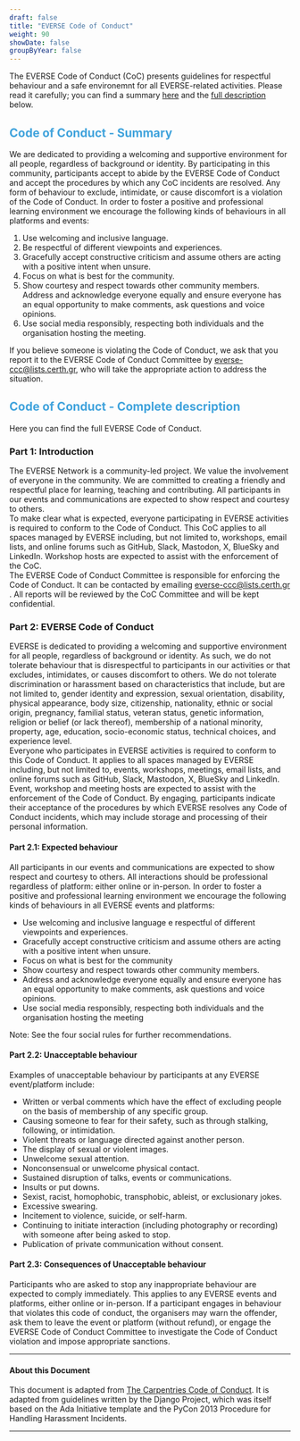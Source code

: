 ```yaml
---
draft: false
title: "EVERSE Code of Conduct"
weight: 90
showDate: false
groupByYear: false
---
```

The EVERSE Code of Conduct (CoC) presents guidelines for respectful behaviour and a safe environemnt for all EVERSE-related activities. Please read it carefully; you can find a summary [here](#code-of-conduct---summary) and the [full description](#code-of-conduct-detailed-view) below.
## <font color="40A3DC"> Code of Conduct - Summary </font>

We are dedicated to providing a welcoming and supportive environment for all people, regardless of background or identity. By participating in this community, participants accept to abide by the EVERSE Code of Conduct and accept the procedures by which any CoC incidents are resolved. Any form of behaviour to exclude, intimidate, or cause discomfort is a violation of the Code of Conduct. In order to foster a positive and professional learning environment we encourage the following kinds of behaviours in all platforms and events:

1. Use welcoming and inclusive language.
2. Be respectful of different viewpoints and experiences.
3. Gracefully accept constructive criticism and assume others are acting with a positive intent when unsure. 
4. Focus on what is best for the community.
5. Show courtesy and respect towards other community members. Address and acknowledge everyone equally and ensure everyone has an equal opportunity to make comments, ask questions and voice opinions.
6. Use social media responsibly, respecting both individuals and the organisation hosting the meeting.

If you believe someone is violating the Code of Conduct, we ask that you report it to the EVERSE Code of Conduct Committee by everse-ccc@lists.certh.gr, who will take the appropriate action to address the situation.

## <font color="40A3DC"> Code of Conduct - Complete description </font> 

Here you can find the full EVERSE Code of Conduct.

### Part 1: Introduction

The EVERSE Network is a community-led project. We value the involvement of everyone in the community. We are committed to creating a friendly and respectful place for learning, teaching and contributing. All participants in our events and communications are expected to show respect and courtesy to others. \
To make clear what is expected, everyone participating in EVERSE activities is required to conform to the Code of Conduct. This CoC applies to all spaces managed by EVERSE including, but not limited to, workshops, email lists, and online forums such as GitHub, Slack, Mastodon, X, BlueSky and LinkedIn. Workshop hosts are expected to assist with the enforcement of the CoC. \
The EVERSE Code of Conduct Committee is responsible for enforcing the Code of Conduct. It can be contacted by emailing everse-ccc@lists.certh.gr . All reports will be reviewed by the CoC Committee and will be kept confidential.

### Part 2: EVERSE Code of Conduct

EVERSE is dedicated to providing a welcoming and supportive environment for all people, regardless of background or identity. As such, we do not tolerate behaviour that is disrespectful to participants in our activities or that excludes, intimidates, or causes discomfort to others. We do not tolerate discrimination or harassment based on characteristics that include, but are not limited to, gender identity and expression, sexual orientation, disability, physical appearance, body size, citizenship, nationality, ethnic or social origin, pregnancy, familial status, veteran status, genetic information, religion or belief (or lack thereof), membership of a national minority, property, age, education, socio-economic status, technical choices, and experience level. \
Everyone who participates in EVERSE activities is required to conform to this Code of Conduct. It applies to all spaces managed by EVERSE including, but not limited to, events, workshops, meetings, email lists, and online forums such as GitHub, Slack, Mastodon,  X, BlueSky and LinkedIn. Event, workshop and meeting hosts are expected to assist with the enforcement of the Code of Conduct. By engaging, participants indicate their acceptance of the procedures by which EVERSE resolves any Code of Conduct incidents, which may include storage and processing of their personal information.

#### Part 2.1: Expected behaviour

All participants in our events and communications are expected to show respect and courtesy to others. All interactions should be professional regardless of platform: either online or in-person. In order to foster a positive and professional learning environment we encourage the following kinds of behaviours in all EVERSE events and platforms:

* Use welcoming and inclusive language e respectful of different viewpoints and experiences.
* Gracefully accept constructive criticism and assume others are acting with a positive intent when unsure. 
* Focus on what is best for the community
* Show courtesy and respect towards other community members. 
* Address and acknowledge everyone equally and ensure everyone has an equal opportunity to make comments, ask questions and voice opinions.
* Use social media responsibly, respecting both individuals and the organisation hosting the meeting

Note: See the four social rules for further recommendations.

#### Part 2.2: Unacceptable behaviour

Examples of unacceptable behaviour by participants at any EVERSE event/platform include: 
* Written or verbal comments which have the effect of excluding people on the basis of membership of any specific group. 
* Causing someone to fear for their safety, such as through stalking, following, or intimidation. 
* Violent threats or language directed against another person. 
* The display of sexual or violent images. 
* Unwelcome sexual attention. 
* Nonconsensual or unwelcome physical contact. 
* Sustained disruption of talks, events or communications. 
* Insults or put downs. 
* Sexist, racist, homophobic, transphobic, ableist, or exclusionary jokes. 
* Excessive swearing. 
* Incitement to violence, suicide, or self-harm. 
* Continuing to initiate interaction (including photography or recording) with someone after being asked to stop. 
* Publication of private communication without consent.

#### Part 2.3: Consequences of Unacceptable behaviour

Participants who are asked to stop any inappropriate behaviour are expected to comply immediately. This applies to any EVERSE events and platforms, either online or in-person. If a participant engages in behaviour that violates this code of conduct, the organisers may warn the offender, ask them to leave the event or platform (without refund), or engage the EVERSE Code of Conduct Committee to investigate the Code of Conduct violation and impose appropriate sanctions.

-----

#### About this Document

<div class="text-sm">

This document is adapted from [The Carpentries Code of Conduct](https://docs.carpentries.org/topic_folders/policies/code-of-conduct.html). It is adapted from guidelines written by the Django Project, which was itself based on the Ada Initiative template and the PyCon 2013 Procedure for Handling Harassment Incidents. 
<!-- Contributors to the initial document are Adam Obeng, Aleksandra Pawlik, Bill Mills, Carol Willing, Erin Becker, Hilmar Lapp, Kara Woo, Karin Lagesen, Pauline Barmby, Sheila Miguez, Simon Waldman, and Tracy Teal. Additional language was added by Otter Tech from the PyCon U.S. 2018 Code of Conduct (licensed CC BY 3.0) In 2018, the Code of Conduct was revised to add a summary, straightforward examples of both beneficial and unwanted behaviours, and evaluating intent. Reporting guidelines were also revised to include alternate contact points and a reporting form with the procedure was added. In 2019, an appeal process, the procedure for following up with a reportee, terminology, CoC incident response procedure, termed suspension checklist, expanded clauses for conflicts of interest, and committee membership agreement were included. Contributors of these revised documents are Ethan White, Kari L. Jordan, Karin Lagesen, Malvika Sharan, Samantha Ahern, and Simon Waldman. -->
</div>

---
